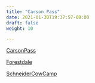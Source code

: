 ```yaml
---
title: "Carson Pass"
date: 2021-01-30T19:37:57-08:00
draft: false
weight: 10

---
```


<a target="_blank" href="/xmeyers/maps/CarsonPass.pdf">CarsonPass</a> 

<a target="_blank" href="/xmeyers/maps/Forestdale.pdf">Forestdale</a> 

<a target="_blank" href="/xmeyers/maps/SchneiderCowCamp.pdf">SchneiderCowCamp</a> 


